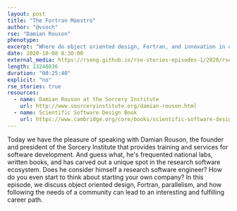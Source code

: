 ```yaml
---
layout: post
title: "The Fortran Maestro"
author: "@vsoch"
rse: "Damian Rouson"
phenotype: 
excerpt: "Where do object oriented design, Fortran, and innovation in designing your role collide? Listen to the episode this week to find out!"
date: 2020-10-08 8:30:00
external_media: https://rseng.github.io/rse-stories-episodes-1/2020/rse-stories-damien-rouson-episode-37.mp3
length: 13248036
duration: "00:25:40"
explicit: "no"
rse_stories: true
resources:
  - name: Damian Rouson at the Sorcery Institute
    url: http://www.sourceryinstitute.org/damian-rouson.html
  - name: Scientific Software Design Book
    url: https://www.cambridge.org/core/books/scientific-software-design/CD0A2BA986E335E95D7FC91CF39BA30E
--- 
```


Today we have the pleasure of speaking with Damian Rouson, the founder and president
of the Sorcery Institute that provides training and services for software development.
And guess what, he's frequented national labs, written books, and has carved out
a unique spot in the research software ecosystem. Does he consider himself a research
software engineer? How do you even start to think about starting your own company?
In this episode, we discuss object oriented design, Fortran, parallelism, and
how following the needs of a community can lead to an interesting and fulfilling
career path.
